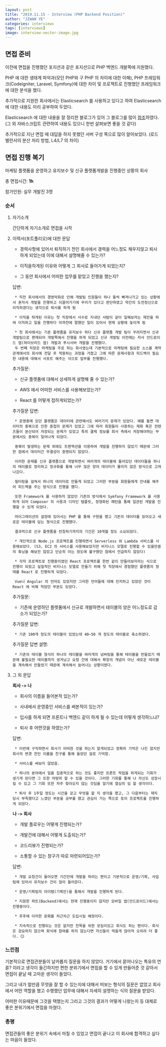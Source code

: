 ```yaml
---
layout: post
title: "2019.11.15 - Interview (PHP Backend Position)"
author: "JIWAN YE"
categories: interviews
tags: [interviews]
image: interview-vector-image.jpg
---
```


## 면접 준비

이전에 면접을 진행했던 포지션과 같은 포지션으로 PHP 백엔드 개발쪽에 지원했다.

PHP 에 대한 생태계 파악과(모던 PHP와 구 PHP 의 차이에 대한 이해), PHP 프레임워크(Codeigniter, Laravel, Symfony)에 대한 차이 및 프로젝트로 진행했던 프레임워크에 대한 분석을 했다.

추가적으로 지원한 회사에서는 Elasticsearch 를 사용하고 있다고 하여 Elasticsearch 에 대한 내용도 미리 공부하여 두었다.

Elasticsearch 에 대한 내용을 잘 정리한 블로그가 있어 그 블로그를 많이 [참조](https://velog.io/@jakeseo_me)하였다. (그 외 자바스크립트 관련하여 내용도 있으니 한번 살펴보면 좋을 것 같다)

추가적으로 지난 면접 때 대답을 하지 못했던 서버 구성 쪽으로 많이 알아보았다. (로드밸런서의 분산 처리 방법, L4/L7 의 차이)

## 면접 진행 복기

마케팅 플랫폼을 운영하고 유지보수 및 신규 플랫폼개발을 진행중인 상황의 회사

총 면접시간: **1h**

참가인원: 실무 개발진 3명

### 순서

1. 자기소개

    간단하게 자기소개로 면접을 시작

2. 이력서(포트폴리오)에 대한 문답

    * 경력사항에 있어서 퇴직하기 전인 회사에서 경력을 어느정도 채우지않고 퇴사하게 되었는데 이에 대해서 설명해줄 수 있는가?

    * 이직을하게된 이유와 어떻게 그 회사로 들어가게 되었는지?

    * 그 동안 회사에서 어떠한 업무를 맡았고 진행을 했는지?

    답변:

        * 직전 회사에서의 경영악화로 인해 개발팀 인원들이 하나 둘씩 빠져나가고 있는 상황에서 혼자서 개발을 진행하고 이끌어가기에 무리가 있다고 판단하였고 약간의 도전정신으로 이직하겠다는 생각으로 퇴사를 하게 됨

        * 이직을 하게된 이유는 첫 직장에서 사수로 지내던 사람이 같이 일해보자는 제안을 하여 이직하고 일을 진행하다 아까전에 말했던 일이 있어서 현재 상황에 놓이게 됨

        * 첫 회사에서는 기존 플랫폼을 유지보수 하다 신규 플랫폼 개발 팀이 꾸려지면서 신규 개발팀으로 편재되어 개발쪽에서 진행을 하게 되었고 신규 개발팀 이전에는 자사 안드로이드 앱(하이브리드 앱) 개발과 푸시서버 개발을 진행했다. 
        두 번째 직장은 마케팅을 주로 하는 회사였는데 기본적으로 마케팅에 필요한 소스를 계약관계에서의 회사에 전달 후 적용하는 과정을 거쳤고 그에 따른 문제사항과 피드백이 필요한 내용에 대해서 서포트 해주는 식으로 업무를 진행했다.

    추가질문:

    * 신규 플랫폼에 대해서 상세하게 설명해 줄 수 있는가?

    * AWS 에서 어떠한 서비스를 사용해보았는가?

    * React 를 어떻게 접하게되었는가?

    추가질문 답변:

        * 운영중에 있던 플랫폼은 데이터에 관련해서도 여러가지 문제가 있었다. 예를 들면 데이터의 중복으로 인한 중첩의 문제가 있었고 그에 따라 회원들이 사용하는 재화 혹은 컨텐츠들이 분산되어 저장되는 문제가 있었고 특히 결제 정보를 회사 측에서 저장해야하는 부분에서도 중복이 일어나게 되었다. 
        
        중복이 발생하는 문제 외에도 트랜잭션을 이용하여 개발을 진행하지 않았기 때문에 그러한 점에서 데이터간 무결성이 증명되지 않았다. 

        이러한 문제를 신규 플랫폼으로 개발하면서 여러개의 테이블에 들어있던 데이터들을 하나의 테이블로 정리하고 정규화를 통해 너무 많은 양의 데이터가 몰리지 않은 방식으로 고쳐나갔다. 

        필터링을 걸쳐서 하나의 데이터로 만들게 되었고 그러한 부분을 회원들에게 안내를 해주어 피드백을 주는 방식으로 진행을 했다.

        또한 Framework 를 사용하지 않았던 기존의 방식에서 Symfony Framework 를 사용하게 되어 Composer 의 사용과 디자인 템플릿, 정형화된 패턴을 통해 일관된 개발을 진행할 수 있게 되었다.

        마이그레이션의 설정에 있어서는 PHP 를 통해 구현을 했고 기존의 데이터를 읽어오고 새로운 테이블에 담는 형식으로 진행했다.
        
        결과적으로 신규 플랫폼을 런칭하기까지의 기간은 10개월 정도 소요되었다.

        * 개인적으로 Node.js 프로젝트를 진행하면서 Serverless 와 Lambda 서비스를 사용해보았다. (S3, EC2 의 서비스를 사용해보았지만 비지니스 모델로 진행할 수 있을만큼의 튜닝을 해보진 않았고 단순히 아는 정도에 불구했던 점에서 언급하지 않았다)

        * 각자 프로젝트로 진행중이였던 React 프로젝트를 한번 같이 만들어보자라는 식으로 진행이 되었고 실질적인 비지니스 모델로 만들기 위해 첫 직장에서 경험했던 플랫폼의 형태를 React 로 진행하게 되었다.

        Vue나 Angular 의 언어도 있었지만 그러한 언어들에 대해 인지하고 있었던 것이 React 에 비해 적었던 부분도 있었다.

    추가질문:

    * 기존에 운영하던 플랫폼에서 신규로 개발하면서 테이블의 양은 어느정도로 감소가 되었는가?

    추가질문 답변:

        * 기존 100개 정도의 테이블이 있었는데 40~50 개 정도의 테이블로 축소하였다.

    추가질문 답변 설명:

        * 기존의 테이블 형식이 하나의 테이블을 여러개의 넘버링을 통해 테이블을 만들었기 때문에 불필요한 테이블까지 생겨났고 요청 건에 대해서 확장의 개념이 아닌 새로운 테이블을 계속해서 만들었기 때문에 계속해서 늘어나는 상황이였다.

3. 그 외 문답

    **회사 -> 나**

    * 회사의 이름을 들어본적 있는가?

    * 사내에서 운영중인 서비스를 써본적이 있는가?

    * 입사를 하게 되면 프론트나 백엔드 같이 하게 될 수 있는데 어떻게 생각하느냐?

    * 퇴사 후 어떤것을 하였는가?

    답변:

        * 이번에 구직하면서 회사가 어떠한 것을 하는지 알게되었고 정확히 기억은 나진 않지만 회사의 변경 전인 이름을 친구를 통해 들었던 걸로 기억함.

        * 서비스를 써보지 않았음.

        * 하나의 분야에서 일을 집중적으로 하는 것도 좋지만 프론트 작업을 하게되는 기회가 생기게 된다면 그 또한 마땅히 할 수 있을 것이다. 그러한 기회를 통해 나 자신도 성장시킬 수 있고 그 기회 또한 자주 찾아오지 않는 것임을 알기에 열심히 임 할 생각이다.

        * 퇴사 후 1주일 정도는 시간을 갖고 무엇을 할 지 생각을 했고, 그 다음부터는 재직 당시 부족했다고 느꼈던 부분을 공부를 했고 관심이 가는 쪽으로 토이 프로젝트를 진행하게 되었다.

    **나 -> 회사**

    * 개발 플로우는 어떻게 진행되는가?

    * 개발건에 대해서 어떻게 도출되는가?

    * 코드리뷰가 진행되는가?

    * 소통할 수 있는 창구가 따로 마련되어있는가?

    답변:

        * 개발 요청건이 들어오면 기간안에 개발을 하려는 편이고 기본적으로 운영/기획, 사업팀에 있어서 유지보수 건이 많이 들어온다.

        * 운영/기획팀의 아이템(기획안)을 통해서 개발을 진행하게 된다.

        * 지원한 파트(Backend)에서는 현재 진행중이지 않지만 모바일 앱(안드로이드)에서는 진행중이다.

        * 추후에 이러한 문화를 차근차근 도입시킬 예정이다.

        * 지속적으로 진행되는 것은 없지만 친목을 위한 모임이있고 회식도 하는 편이다. 회식은 강요하지 않으며 회식에 참여를 하지 않는다면 자신들이 먹을게 많아져 오히려 더 좋다. 😏

### 느낀점

기본적으로 면접관분들이 날카롭지 질문을 하지 않았다. 거기에서 묻어나오는 특유의 연륜? 이라고 생각이 들긴하지만 편한 분위기에서 면접을 할 수 있게 만들어준 것 같아서 면접이 끝날 때 고마운 생각이 들었다.

그리고 내가 얼만큼 무엇을 잘 할 수 있는지에 대해서 떠보는 형식의 질문은 없었고 회사에서 어떤 역할을 했고 수행했던 업무에 대해서 자세히 설명하는 식의 질문을 받았다.

어떠한 이유때문에 그것을 택했는지 그리고 그것의 결과가 어떻게 나왔는지 등 대체로 좋은 분위기에서 면접을 마쳤다.

### 총평

면접관들의 좋은 분위기 속에서 마칠 수 있었고 면접이 끝나고 이 회사에 합격하고 싶다는 마음이 들었다.
